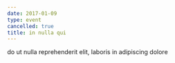 ```yaml
---
date: 2017-01-09
type: event
cancelled: true
title: in nulla qui
---
```

do ut nulla reprehenderit elit, laboris in adipiscing dolore